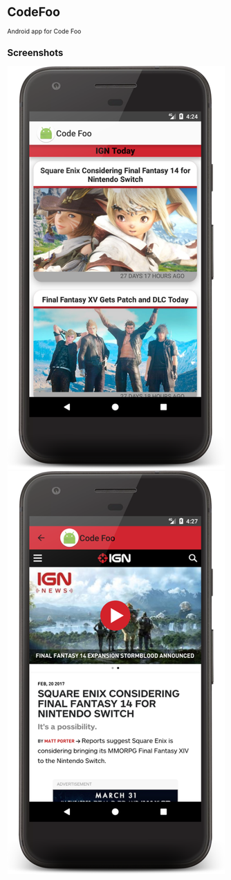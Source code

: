 # CodeFoo
Android app for Code Foo
## Screenshots
![Alt text](/ReadMe_Images/device-2017-03-20-042623.png?raw=true "Home Screen")
![Alt text](/ReadMe_Images/device-2017-03-20-042721.png?raw=true "Web View")

